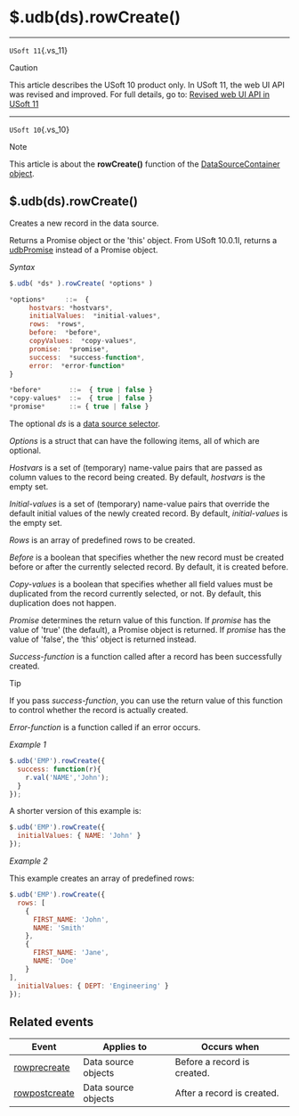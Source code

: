 # $.udb(ds).rowCreate()



----

`USoft 11`{.vs_11}

> [!CAUTION]
> This article describes the USoft 10 product only.
> In USoft 11, the web UI API was revised and improved. For full details, go to:
> [Revised web UI API in USoft 11](/docs/Web%20and%20app%20UIs/UDB%20udb/Revised%20web%20UI%20API%20in%20USoft%2011.md)

----

`USoft 10`{.vs_10}

> [!NOTE]
> This article is about the **rowCreate()** function of the [DataSourceContainer object](/docs/Web%20and%20app%20UIs/UDB%20DataSourceContainer).

## **$.udb(ds).rowCreate()**

Creates a new record in the data source.

Returns a Promise object or the 'this' object. From USoft 10.0.1I, returns a [udbPromise](/docs/Web%20and%20app%20UIs/JavaScript/Promises%20for%20asynchronous%20Javascript.md) instead of a Promise object.

*Syntax*

```js
$.udb( *ds* ).rowCreate( *options* )

*options*     ::=  {
     hostvars: *hostvars*,
     initialValues:  *initial-values*,
     rows:  *rows*,
     before:  *before*,
     copyValues:  *copy-values*,
     promise:  *promise*,
     success:  *success-function*,
     error:  *error-function*
}

*before*       ::=  { true | false }
*copy-values*  ::=  { true | false }
*promise*      ::= { true | false }
```

The optional *ds* is a [data source selector](/docs/Web%20and%20app%20UIs/UDB%20DataSourceMetaContainer/UDB%20DataSourceMetaContainer%20object.md).

*Options* is a struct that can have the following items, all of which are optional.

*Hostvars* is a set of (temporary) name-value pairs that are passed as column values to the record being created. By default, *hostvars* is the empty set.

*Initial-values* is a set of (temporary) name-value pairs that override the default initial values of the newly created record. By default, *initial-values* is the empty set.

*Rows* is an array of predefined rows to be created.

*Before* is a boolean that specifies whether the new record must be created before or after the currently selected record. By default, it is created before.

*Copy-values* is a boolean that specifies whether all field values must be duplicated from the record currently selected, or not. By default, this duplication does not happen.

*Promise* determines the return value of this function. If *promise* has the value of 'true' (the default), a Promise object is returned. If *promise* has the value of 'false', the ‘this’ object is returned instead.

*Success-function* is a function called after a record has been successfully created.

> [!TIP]
> If you pass *success-function*, you can use the return value of this function to control whether the record is actually created.

*Error-function* is a function called if an error occurs.

*Example 1*

```js
$.udb('EMP').rowCreate({
  success: function(r){
    r.val('NAME','John');
  }
});
```

A shorter version of this example is:

```js
$.udb('EMP').rowCreate({
  initialValues: { NAME: 'John' }
});
```

*Example 2*

This example creates an array of predefined rows:

```js
$.udb('EMP').rowCreate({
  rows: [
    {
      FIRST_NAME: 'John',
      NAME: 'Smith'
    },
    {
      FIRST_NAME: 'Jane',
      NAME: 'Doe'
    }                              
],
  initialValues: { DEPT: 'Engineering' }
});
```

## Related events

|**Event**|**Applies to**|**Occurs when**|
|--------|--------|--------|
|[rowprecreate](/docs/Web%20and%20app%20UIs/UDB%20Events/rowprecreate.md)|Data source objects|Before a record is created.|
|[rowpostcreate](/docs/Web%20and%20app%20UIs/UDB%20Events/rowpostcreate.md)|Data source objects|After a record is created.|



 